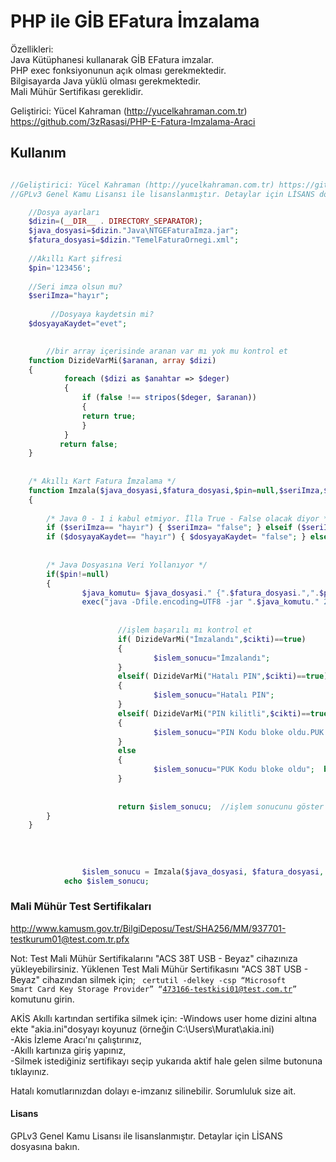 # PHP ile GİB EFatura İmzalama

Özellikleri:<br>
Java Kütüphanesi kullanarak GİB EFatura imzalar.<br>
PHP exec fonksiyonunun açık olması gerekmektedir.<br>
Bilgisayarda Java yüklü olması gerekmektedir.<br>
Mali Mühür Sertifikası gereklidir.<br>


Geliştirici: Yücel Kahraman (http://yucelkahraman.com.tr)
             https://github.com/3zRasasi/PHP-E-Fatura-Imzalama-Araci

## Kullanım
```php

//Geliştirici: Yücel Kahraman (http://yucelkahraman.com.tr) https://github.com/3zRasasi/PHP-E-Fatura-Imzalama-Araci
//GPLv3 Genel Kamu Lisansı ile lisanslanmıştır. Detaylar için LİSANS dosyasına bakın.

	//Dosya ayarları
	$dizin=(__DIR__ . DIRECTORY_SEPARATOR);  
	$java_dosyasi=$dizin."Java\NTGEFaturaImza.jar";  
	$fatura_dosyasi=$dizin."TemelFaturaOrnegi.xml"; 
	
	//Akıllı Kart şifresi
	$pin='123456';  
	
	//Seri imza olsun mu?
	$seriImza="hayır";
	
         //Dosyaya kaydetsin mi?
	$dosyayaKaydet="evet";

	
        //bir array içerisinde aranan var mı yok mu kontrol et
	function DizideVarMi($aranan, array $dizi)
	{
			foreach ($dizi as $anahtar => $deger) 
			{
				if (false !== stripos($deger, $aranan)) 
				{
				return true;
				}
			}
           return false;
	}
	
	
	/* Akıllı Kart Fatura İmzalama */  
	function Imzala($java_dosyasi,$fatura_dosyasi,$pin=null,$seriImza,$dosyayaKaydet)  
	{  
	
		/* Java 0 - 1 i kabul etmiyor. İlla True - False olacak diyor */ 
		if ($seriImza== "hayır") { $seriImza= "false"; } elseif ($seriImza== "evet") { $seriImza= "true"; }
		if ($dosyayaKaydet== "hayır") { $dosyayaKaydet= "false"; } elseif ($dosyayaKaydet== "evet") { $dosyayaKaydet= "true"; }
	
	
		/* Java Dosyasına Veri Yollanıyor */  
		if($pin!=null)  
		{ 
				$java_komutu= $java_dosyasi." {".$fatura_dosyasi.",".$pin.",".$seriImza.",".$dosyayaKaydet."}";
				exec("java -Dfile.encoding=UTF8 -jar ".$java_komutu." 2>&1",$cikti);    
				
	
						//işlem başarılı mı kontrol et
						if( DizideVarMi("İmzalandı",$cikti)==true)  
						{  
								$islem_sonucu="İmzalandı";   
						}
						elseif( DizideVarMi("Hatalı PIN",$cikti)==true)  
						{  
								$islem_sonucu="Hatalı PIN";   
						}
						elseif( DizideVarMi("PIN kilitli",$cikti)==true)  
						{  
								$islem_sonucu="PIN Kodu bloke oldu.PUK Kodunu giriniz.";  
						}
						else
						{  
								$islem_sonucu="PUK Kodu bloke oldu";  break;
						}						
					
				  
						return $islem_sonucu;  //işlem sonucunu göster
		}  
	}  
	
	
	
	
	            $islem_sonucu = Imzala($java_dosyasi, $fatura_dosyasi, $pin, $seriImza, $dosyayaKaydet);
		    echo $islem_sonucu;

 ``` 
### Mali Mühür Test Sertifikaları <br>
http://www.kamusm.gov.tr/BilgiDeposu/Test/SHA256/MM/937701-testkurum01@test.com.tr.pfx

Not: Test Mali Mühür Sertifikalarını "ACS 38T USB - Beyaz" cihazınıza yükleyebilirsiniz. 
Yüklenen Test Mali Mühür Sertifikasını "ACS 38T USB - Beyaz" cihazından silmek için;
<code> certutil -delkey -csp “Microsoft Smart Card Key Storage Provider” “473166-testkisi01@test.com.tr” </code>
komutunu girin.

AKİS Akıllı kartından sertifika silmek için: 
-Windows user home dizini altına ekte  "akia.ini"dosyayı koyunuz (örneğin C:\Users\Murat\akia.ini) <br>
-Akis İzleme Aracı'nı çalıştırınız, <br>
-Akıllı kartınıza giriş yapınız, <br>
-Silmek istediğiniz sertifikayı seçip yukarıda aktif hale gelen silme butonuna tıklayınız.<br>

Hatalı komutlarınızdan dolayı e-imzanız silinebilir. Sorumluluk size ait.

#### Lisans
GPLv3 Genel Kamu Lisansı ile lisanslanmıştır. Detaylar için LİSANS dosyasına bakın. 






